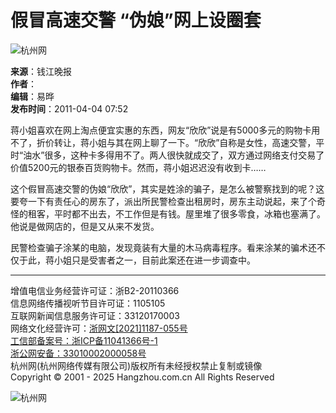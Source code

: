 # 假冒高速交警 “伪娘”网上设圈套

![杭州网](https://www.hangzhou.com.cn/templateRes/202012/03/101729/att/images/logo_hzxw2.png)

**来源**：钱江晚报  
**作者**：  
**编辑**：易晔  
**发布时间**：2011-04-04 07:52

蒋小姐喜欢在网上淘点便宜实惠的东西，网友“欣欣”说是有5000多元的购物卡用不了，折价转让，蒋小姐与其在网上聊了一下。“欣欣”自称是女性，高速交警，平时“油水”很多，这种卡多得用不了。两人很快就成交了，双方通过网络支付交易了价值5200元的银泰百货购物卡。然而，蒋小姐迟迟没有收到卡……

这个假冒高速交警的伪娘“欣欣”，其实是姓涂的骗子，是怎么被警察找到的呢？这要夸一下有责任心的房东了，派出所民警检查出租房时，房东主动说起，来了个奇怪的租客，平时都不出去，不工作但是有钱。屋里堆了很多零食，冰箱也塞满了。他说是做网店的，但是又从来不发货。

民警检查骗子涂某的电脑，发现竟装有大量的木马病毒程序。看来涂某的骗术还不仅于此，蒋小姐只是受害者之一，目前此案还在进一步调查中。

---

增值电信业务经营许可证：浙B2-20110366  
信息网络传播视听节目许可证：1105105  
互联网新闻信息服务许可证：33120170003  
网络文化经营许可：[浙网文\[2021\]1187-055号](http://www.hangzhou.com.cn/extra/images/zwwjyxkz.jpg)  
[工信部备案号：浙ICP备11041366号-1](http://beian.miit.gov.cn)  
[浙公网安备：33010002000058号](http://www.beian.gov.cn/portal/registerSystemInfo?recordcode=33010002000058)  
杭州网(杭州网络传媒有限公司)版权所有未经授权禁止复制或镜像  
Copyright © 2001 - 2025 Hangzhou.com.cn All Rights Reserved

![杭州网](https://www.hangzhou.com.cn/extra/js/hzwlogo.jpg)
<!-- tcd_original_link https://hznews.hangzhou.com.cn/shehui/content/2011-04/04/content_3680763.htm -->
